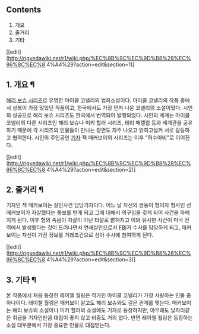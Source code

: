 ## Contents

    

1. 개요 
2. 줄거리 
3. 기타 

[[edit](http://rigvedawiki.net/r1/wiki.php/%EC%8B%9C%EC%9D%B8%28%EC%86%8C%EC%8
4%A4%29?action=edit&section=1)]

## 1. 개요 ¶

[해리 보슈 시리즈](%ED%95%B4%EB%A6%AC%20%EB%B3%B4%EC%8A%88%20%EC%8B%9C%EB%A6%AC%EC%A6%88.md)로 유명한 마이클 코넬리의 범죄소설이다. 마이클 코넬리의 작품 중에서 상복이 가장 많았던 작품이고, 한국에서도 가장 먼저
나온 코넬리의 소설이었다. 시인의 성공으로 해리 보슈 시리즈도 한국에서 번역되어 발행되었다. 시인의 세계는 마이클 코넬리의 다른 시리즈인
해리 보슈나 미키 할러 시리즈, 테리 매캘럽 등과 세계관을 공유하기 때문에 각 시리즈의 인물들이 만나는 장면도 자주 나오고 얽히고설켜 서로
갈등하고 협력한다. 시인의 주인공인 [기자](%EA%B8%B0%EC%9E%90.md) 잭 매커보이의 시리즈는 이후 "허수아비"로
이어진다.

[[edit](http://rigvedawiki.net/r1/wiki.php/%EC%8B%9C%EC%9D%B8%28%EC%86%8C%EC%8
4%A4%29?action=edit&section=2)]

## 2. 줄거리 ¶

기자인 잭 매커보이는 살인사건 담당기자이다. 어느 날 자신의 쌍둥이 형이자 형사인 션 매커보이가 자살했다는 통보를 받게 되고 그에 대해서
의구심을 갖게 되어 사건을 파헤치게 된다. 이후 형의 죽음이 자살이 아닌 타살로 밝혀지고 이와 유사한 사건이 미국 전역에서 발생했다는 것이
드러나면서 연쇄살인으로서 [FBI](FBI.md)가 수사를 담당하게 되고, 매커보이는 자신이 가진 정보를 거래조건으로 삼아 수사에
참여하게 된다.

[[edit](http://rigvedawiki.net/r1/wiki.php/%EC%8B%9C%EC%9D%B8%28%EC%86%8C%EC%8
4%A4%29?action=edit&section=3)]

## 3. 기타 ¶

본 작품에서 처음 등장한 레이첼 월링은 작가인 마이클 코넬리가 가장 사랑하는 인물 중 하나이다. 레이첼 월링은 매커보이 말고도 해리 보슈와도
깊은 관계를 맺는다. 매커보이는 해리 보슈의 소설이나 미키 할러의 소설에도 기자로 등장하지만, 아무래도 날파리같은 취급을 기자인만큼 대접이
좋지 않고 비중도 거의 없다. 반면 레이첼 월링은 등장하는 소설 대부분에서 가장 중요한 인물로 대접받는다.


